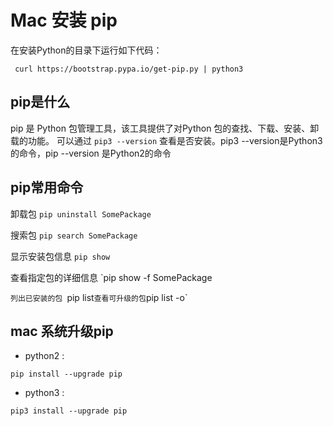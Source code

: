 # Mac 安装 pip
在安装Python的目录下运行如下代码：
~~~ 
 curl https://bootstrap.pypa.io/get-pip.py | python3
~~~ 
## pip是什么
pip 是 Python 包管理工具，该工具提供了对Python 包的查找、下载、安装、卸载的功能。
可以通过 ` pip3 --version ` 查看是否安装。pip3 --version是Python3的命令，pip --version 是Python2的命令
## pip常用命令
卸载包
`pip uninstall SomePackage`

搜索包
`pip search SomePackage`

显示安装包信息
`pip show `

查看指定包的详细信息
`pip show -f SomePackage

`列出已安装的包
`pip list`
查看可升级的包
`pip list -o`
## mac 系统升级pip
- python2 :   

`pip install --upgrade pip `
- python3 :   

`pip3 install --upgrade pip ` 